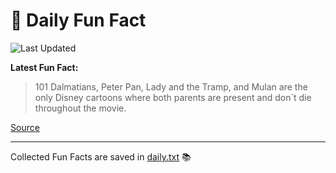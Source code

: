 # 🌟 Daily Fun Fact

![Last Updated](https://img.shields.io/badge/Last_Updated-2025_05_21-blue?style=flat-square)

**Latest Fun Fact:**

> 101 Dalmatians, Peter Pan, Lady and the Tramp, and Mulan are the only Disney cartoons where both parents are present and don`t die throughout the movie.

[Source](http://www.djtech.net/humor/useless_facts.htm)

---

Collected Fun Facts are saved in [daily.txt](daily.txt) 📚
